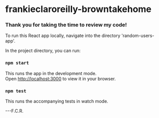 # frankieclaroreilly-browntakehome

### Thank you for taking the time to review my code! 

To run this React app locally, navigate into the directory 'random-users-app'.

In the project directory, you can run:

### `npm start`

This runs the app in the development mode.\
Open [http://localhost:3000](http://localhost:3000) to view it in your browser.

### `npm test`

This runs the accompanying tests in watch mode.

---F.C.R.